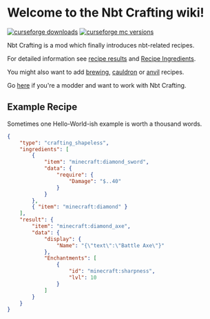 # Welcome to the Nbt Crafting wiki!
[![curseforge downloads](http://cf.way2muchnoise.eu/full_nbt-crafting_downloads.svg)](https://minecraft.curseforge.com/projects/nbt-crafting)
[![curseforge mc versions](http://cf.way2muchnoise.eu/versions/nbt-crafting.svg)](https://minecraft.curseforge.com/projects/nbt-crafting)

Nbt Crafting is a mod which finally introduces nbt-related recipes.

For detailed information see [recipe results](recipe-parts/ingredients/remainders) and [Recipe Ingredients](recipe-parts/ingredients/ingredients).

You might also want to add [brewing](recipe-types/brewing), [cauldron](recipe-types/cauldron) or [anvil](recipe-types/anvil) recipes.

Go [here](modders.md) if you're a modder and want to work with Nbt Crafting.

## Example Recipe
Sometimes one Hello-World-ish example is worth a thousand words.

```json
{
	"type": "crafting_shapeless",
	"ingredients": [
		{
			"item": "minecraft:diamond_sword",
			"data": {
				"require": {
					"Damage": "$..40"
				}
			}
		},
		{ "item": "minecraft:diamond" }
	],
	"result": {
		"item": "minecraft:diamond_axe",
		"data": {
			"display": {
				"Name": "{\"text\":\"Battle Axe\"}"
			},
			"Enchantments": [
				{
					"id": "minecraft:sharpness",
					"lvl": 10
				}
			]
		}
	}
}
```
